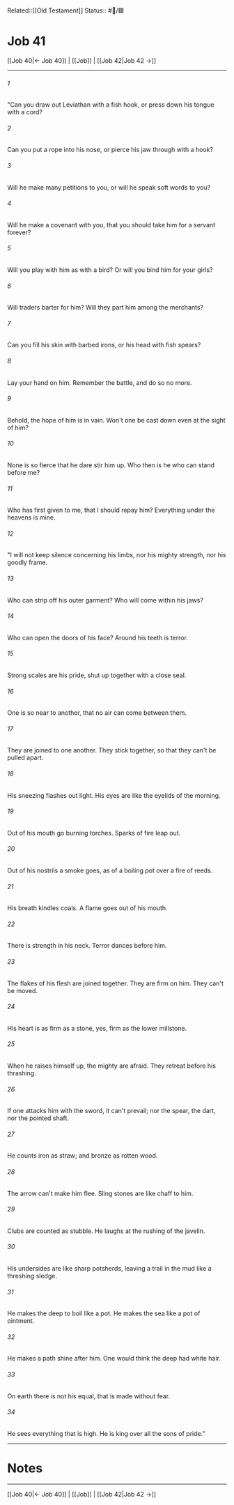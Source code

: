Related::[[Old Testament]]
Status:: #📖/🟥
# Job 41

[[Job 40|← Job 40]] | [[Job]] | [[Job 42|Job 42 →]]
***



###### 1 
"Can you draw out Leviathan with a fish hook, or press down his tongue with a cord? 

###### 2 
Can you put a rope into his nose, or pierce his jaw through with a hook? 

###### 3 
Will he make many petitions to you, or will he speak soft words to you? 

###### 4 
Will he make a covenant with you, that you should take him for a servant forever? 

###### 5 
Will you play with him as with a bird? Or will you bind him for your girls? 

###### 6 
Will traders barter for him? Will they part him among the merchants? 

###### 7 
Can you fill his skin with barbed irons, or his head with fish spears? 

###### 8 
Lay your hand on him. Remember the battle, and do so no more. 

###### 9 
Behold, the hope of him is in vain. Won't one be cast down even at the sight of him? 

###### 10 
None is so fierce that he dare stir him up. Who then is he who can stand before me? 

###### 11 
Who has first given to me, that I should repay him? Everything under the heavens is mine. 

###### 12 
"I will not keep silence concerning his limbs, nor his mighty strength, nor his goodly frame. 

###### 13 
Who can strip off his outer garment? Who will come within his jaws? 

###### 14 
Who can open the doors of his face? Around his teeth is terror. 

###### 15 
Strong scales are his pride, shut up together with a close seal. 

###### 16 
One is so near to another, that no air can come between them. 

###### 17 
They are joined to one another. They stick together, so that they can't be pulled apart. 

###### 18 
His sneezing flashes out light. His eyes are like the eyelids of the morning. 

###### 19 
Out of his mouth go burning torches. Sparks of fire leap out. 

###### 20 
Out of his nostrils a smoke goes, as of a boiling pot over a fire of reeds. 

###### 21 
His breath kindles coals. A flame goes out of his mouth. 

###### 22 
There is strength in his neck. Terror dances before him. 

###### 23 
The flakes of his flesh are joined together. They are firm on him. They can't be moved. 

###### 24 
His heart is as firm as a stone, yes, firm as the lower millstone. 

###### 25 
When he raises himself up, the mighty are afraid. They retreat before his thrashing. 

###### 26 
If one attacks him with the sword, it can't prevail; nor the spear, the dart, nor the pointed shaft. 

###### 27 
He counts iron as straw; and bronze as rotten wood. 

###### 28 
The arrow can't make him flee. Sling stones are like chaff to him. 

###### 29 
Clubs are counted as stubble. He laughs at the rushing of the javelin. 

###### 30 
His undersides are like sharp potsherds, leaving a trail in the mud like a threshing sledge. 

###### 31 
He makes the deep to boil like a pot. He makes the sea like a pot of ointment. 

###### 32 
He makes a path shine after him. One would think the deep had white hair. 

###### 33 
On earth there is not his equal, that is made without fear. 

###### 34 
He sees everything that is high. He is king over all the sons of pride."

---
# Notes


***
[[Job 40|← Job 40]] | [[Job]] | [[Job 42|Job 42 →]]
